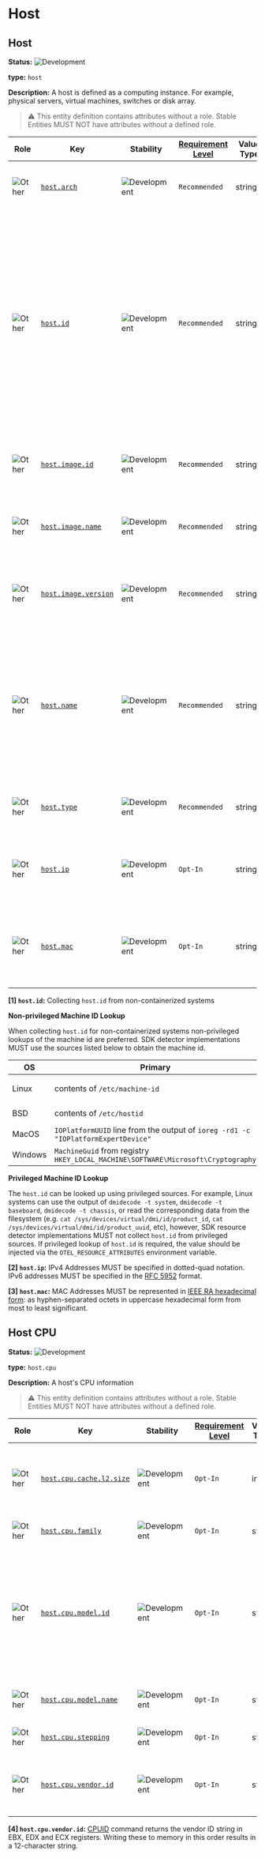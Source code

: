 <!-- NOTE: THIS FILE IS AUTOGENERATED. DO NOT EDIT BY HAND. -->
<!-- see templates/registry/markdown/entity_namespace.md.j2 -->
<!-- markdownlint-capture -->
<!-- markdownlint-disable -->

# Host

## Host

**Status:** ![Development](https://img.shields.io/badge/-development-blue)

**type:** `host`

**Description:** A host is defined as a computing instance. For example, physical servers, virtual machines, switches or disk array.

> :warning: This entity definition contains attributes without a role.
> Stable Entities MUST NOT have attributes without a defined role.

| Role | Key | Stability | [Requirement Level](https://opentelemetry.io/docs/specs/semconv/general/attribute-requirement-level/) | Value Type | Description | Example Values |
|---|---|---|---|---|---|---|
| ![Other](https://img.shields.io/badge/-other-red) | [`host.arch`](/docs/registry/attributes/host.md) | ![Development](https://img.shields.io/badge/-development-blue) | `Recommended` | string | The CPU architecture the host system is running on. | `amd64`; `arm32`; `arm64` |
| ![Other](https://img.shields.io/badge/-other-red) | [`host.id`](/docs/registry/attributes/host.md) | ![Development](https://img.shields.io/badge/-development-blue) | `Recommended` | string | Unique host ID. For Cloud, this must be the instance_id assigned by the cloud provider. For non-containerized systems, this should be the `machine-id`. See the table below for the sources to use to determine the `machine-id` based on operating system. [1] | `fdbf79e8af94cb7f9e8df36789187052` |
| ![Other](https://img.shields.io/badge/-other-red) | [`host.image.id`](/docs/registry/attributes/host.md) | ![Development](https://img.shields.io/badge/-development-blue) | `Recommended` | string | VM image ID or host OS image ID. For Cloud, this value is from the provider. | `ami-07b06b442921831e5` |
| ![Other](https://img.shields.io/badge/-other-red) | [`host.image.name`](/docs/registry/attributes/host.md) | ![Development](https://img.shields.io/badge/-development-blue) | `Recommended` | string | Name of the VM image or OS install the host was instantiated from. | `infra-ami-eks-worker-node-7d4ec78312`; `CentOS-8-x86_64-1905` |
| ![Other](https://img.shields.io/badge/-other-red) | [`host.image.version`](/docs/registry/attributes/host.md) | ![Development](https://img.shields.io/badge/-development-blue) | `Recommended` | string | The version string of the VM image or host OS as defined in [Version Attributes](/docs/resource/README.md#version-attributes). | `0.1` |
| ![Other](https://img.shields.io/badge/-other-red) | [`host.name`](/docs/registry/attributes/host.md) | ![Development](https://img.shields.io/badge/-development-blue) | `Recommended` | string | Name of the host. On Unix systems, it may contain what the hostname command returns, or the fully qualified hostname, or another name specified by the user. | `opentelemetry-test` |
| ![Other](https://img.shields.io/badge/-other-red) | [`host.type`](/docs/registry/attributes/host.md) | ![Development](https://img.shields.io/badge/-development-blue) | `Recommended` | string | Type of host. For Cloud, this must be the machine type. | `n1-standard-1` |
| ![Other](https://img.shields.io/badge/-other-red) | [`host.ip`](/docs/registry/attributes/host.md) | ![Development](https://img.shields.io/badge/-development-blue) | `Opt-In` | string[] | Available IP addresses of the host, excluding loopback interfaces. [2] | `["192.168.1.140", "fe80::abc2:4a28:737a:609e"]` |
| ![Other](https://img.shields.io/badge/-other-red) | [`host.mac`](/docs/registry/attributes/host.md) | ![Development](https://img.shields.io/badge/-development-blue) | `Opt-In` | string[] | Available MAC addresses of the host, excluding loopback interfaces. [3] | `["AC-DE-48-23-45-67", "AC-DE-48-23-45-67-01-9F"]` |


**[1] `host.id`:** Collecting `host.id` from non-containerized systems

**Non-privileged Machine ID Lookup**

When collecting `host.id` for non-containerized systems non-privileged lookups
of the machine id are preferred. SDK detector implementations MUST use the
sources listed below to obtain the machine id.

| OS | Primary | Fallback |
|---------|---------|---------|
| Linux   | contents of `/etc/machine-id` | contents of `/var/lib/dbus/machine-id` |
| BSD     | contents of `/etc/hostid` | output of `kenv -q smbios.system.uuid` |
| MacOS   | `IOPlatformUUID` line from the output of `ioreg -rd1 -c "IOPlatformExpertDevice"` | - |
| Windows | `MachineGuid` from registry `HKEY_LOCAL_MACHINE\SOFTWARE\Microsoft\Cryptography`  | - |

**Privileged Machine ID Lookup**

The `host.id` can be looked up using privileged sources. For example, Linux
systems can use the output of `dmidecode -t system`, `dmidecode -t baseboard`,
`dmidecode -t chassis`, or read the corresponding data from the filesystem
(e.g. `cat /sys/devices/virtual/dmi/id/product_id`,
`cat /sys/devices/virtual/dmi/id/product_uuid`, etc), however, SDK resource
detector implementations MUST not collect `host.id` from privileged sources. If
privileged lookup of `host.id` is required, the value should be injected via the
`OTEL_RESOURCE_ATTRIBUTES` environment variable.

**[2] `host.ip`:** IPv4 Addresses MUST be specified in dotted-quad notation. IPv6 addresses MUST be specified in the [RFC 5952](https://www.rfc-editor.org/rfc/rfc5952.html) format.

**[3] `host.mac`:** MAC Addresses MUST be represented in [IEEE RA hexadecimal form](https://standards.ieee.org/wp-content/uploads/import/documents/tutorials/eui.pdf): as hyphen-separated octets in uppercase hexadecimal form from most to least significant.

## Host CPU

**Status:** ![Development](https://img.shields.io/badge/-development-blue)

**type:** `host.cpu`

**Description:** A host's CPU information

> :warning: This entity definition contains attributes without a role.
> Stable Entities MUST NOT have attributes without a defined role.

| Role | Key | Stability | [Requirement Level](https://opentelemetry.io/docs/specs/semconv/general/attribute-requirement-level/) | Value Type | Description | Example Values |
|---|---|---|---|---|---|---|
| ![Other](https://img.shields.io/badge/-other-red) | [`host.cpu.cache.l2.size`](/docs/registry/attributes/host.md) | ![Development](https://img.shields.io/badge/-development-blue) | `Opt-In` | int | The amount of level 2 memory cache available to the processor (in Bytes). | `12288000` |
| ![Other](https://img.shields.io/badge/-other-red) | [`host.cpu.family`](/docs/registry/attributes/host.md) | ![Development](https://img.shields.io/badge/-development-blue) | `Opt-In` | string | Family or generation of the CPU. | `6`; `PA-RISC 1.1e` |
| ![Other](https://img.shields.io/badge/-other-red) | [`host.cpu.model.id`](/docs/registry/attributes/host.md) | ![Development](https://img.shields.io/badge/-development-blue) | `Opt-In` | string | Model identifier. It provides more granular information about the CPU, distinguishing it from other CPUs within the same family. | `6`; `9000/778/B180L` |
| ![Other](https://img.shields.io/badge/-other-red) | [`host.cpu.model.name`](/docs/registry/attributes/host.md) | ![Development](https://img.shields.io/badge/-development-blue) | `Opt-In` | string | Model designation of the processor. | `11th Gen Intel(R) Core(TM) i7-1185G7 @ 3.00GHz` |
| ![Other](https://img.shields.io/badge/-other-red) | [`host.cpu.stepping`](/docs/registry/attributes/host.md) | ![Development](https://img.shields.io/badge/-development-blue) | `Opt-In` | string | Stepping or core revisions. | `1`; `r1p1` |
| ![Other](https://img.shields.io/badge/-other-red) | [`host.cpu.vendor.id`](/docs/registry/attributes/host.md) | ![Development](https://img.shields.io/badge/-development-blue) | `Opt-In` | string | Processor manufacturer identifier. A maximum 12-character string. [4] | `GenuineIntel` |


**[4] `host.cpu.vendor.id`:** [CPUID](https://wiki.osdev.org/CPUID) command returns the vendor ID string in EBX, EDX and ECX registers. Writing these to memory in this order results in a 12-character string.

<!-- markdownlint-restore -->
